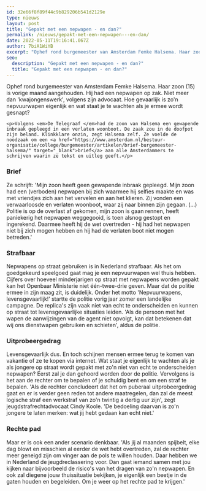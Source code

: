 ```yaml
---
id: 32e66f8f89f44c9b829206b541d2129e
type: nieuws
layout: post
title: "Gepakt met een nepwapen - en dan?"
permalink: /nieuws/gepakt-met-een-nepwapen---en-dan/
date: 2022-05-11T19:16:41.067Z
author: 7biA1WiYB
excerpt: "Ophef rond burgemeester van Amsterdam Femke Halsema. Haar zoon (15) is vorige maand aangehouden. Hij had een nepwapen op zak. Niet meer dan 'kwajongenswerk', volgens zijn advocaat. Hoe gevaarlijk is zo'n nepvuurwapen eigenlijk en wat staat je te wachten als je ermee wordt gesnapt?  "
seo:
  description: "Gepakt met een nepwapen - en dan?"
  title: "Gepakt met een nepwapen - en dan?"
---
```

Ophef rond burgemeester van Amsterdam Femke Halsema. Haar zoon (15) is vorige maand aangehouden. Hij had een nepwapen op zak. Niet meer dan 'kwajongenswerk', volgens zijn advocaat. Hoe gevaarlijk is zo'n nepvuurwapen eigenlijk en wat staat je te wachten als je ermee wordt gesnapt?  

    <p>Volgens <em>De Telegraaf </em>had de zoon van Halsema een gewapende inbraak gepleegd in een verlaten woonboot. De zaak zou in de doofpot zijn beland. Klinkklare onzin, zegt Halsema zelf. Ze voelde de noodzaak om een <a href="https://www.amsterdam.nl/bestuur-organisatie/college/burgemeester/artikelen/brief-burgemeester-halsema/" target="_blank">brief</a> aan alle Amsterdammers te schrijven waarin ze tekst en uitleg geeft.</p>
<h3>Brief</h3>
<p>Ze schrijft: 'Mijn zoon heeft geen gewapende inbraak gepleegd. Mijn zoon had een (verboden) nepwapen bij zich waarmee hij selfies maakte en was met vriendjes zich aan het vervelen en aan het klieren. Zij vonden een verwaarloosde en verlaten woonboot, waar zij naar binnen zijn gegaan. (...) Politie is op de overlast af gekomen, mijn zoon is gaan rennen, heeft paniekerig het nepwapen weggegooid, is toen alsnog gestopt en ingerekend. Daarmee heeft hij de wet overtreden - hij had het nepwapen niet bij zich mogen hebben en hij had de verlaten boot niet mogen betreden.'</p>
<h3>Strafbaar</h3>
<p>Nepwapens op straat gebruiken is in Nederland strafbaar. Als het om goedgekeurd speelgoed gaat mag je een nepvuurwapen wel thuis hebben. Cijfers over hoeveel minderjarigen op straat met nepwapens worden gepakt kan het Openbaar Ministerie niet één-twee-drie geven. Maar dat de politie ermee in zijn maag zit, is duidelijk. Onder het motto 'Nepvuurwapens, levensgevaarlijk!’ startte de politie vorig jaar zomer een landelijke campagne. De replica's zijn vaak niet van echt te onderscheiden en kunnen op straat tot levensgevaarlijke situaties leiden. 'Als de persoon met het wapen de aanwijzingen van de agent niet opvolgt, kan dat betekenen dat wij ons dienstwapen gebruiken en schieten', aldus de politie.</p>
<h3>Uitprobeergedrag</h3>
<p>Levensgevaarlijk dus. En toch schijnen mensen ermee terug te komen van vakantie of ze te kopen via internet. Wat staat je eigenlijk te wachten als je als jongere op straat wordt gepakt met zo'n niet van echt te onderscheiden nepwapen? Eerst zal je dan gehoord worden door de politie. Vervolgens is het aan de rechter om te bepalen of je schuldig bent en om een straf te bepalen. 'Als de rechter concludeert dat het om puberaal uitprobeergedrag gaat en er is verder geen reden tot andere maatregelen, dan zal de meest logische straf een werkstraf van zo'n twintig a dertig uur zijn', zegt jeugdstrafrechtadvocaat Cindy Koole. 'De bedoeling daarvan is zo'n jongere te laten merken: wat jij hebt gedaan kan echt niet.'</p>
<h3>Rechte pad</h3>
<p>Maar er is ook een ander scenario denkbaar. 'Als jij al maanden spijbelt, elke dag blowt en misschien al eerder de wet hebt overtreden, zal de rechter meer geneigd zijn om vinger aan de pols te willen houden. Daar hebben we in Nederland de jeugdreclassering voor. Dan gaat iemand samen met jou kijken naar bijvoorbeeld de risico's van het dragen van zo'n nepwapen. En ook zal diegene jouw thuissituatie bekijken, je eigenlijk een beetje in de gaten houden en begeleiden. Om je weer op het rechte pad te krijgen.'</p>  
